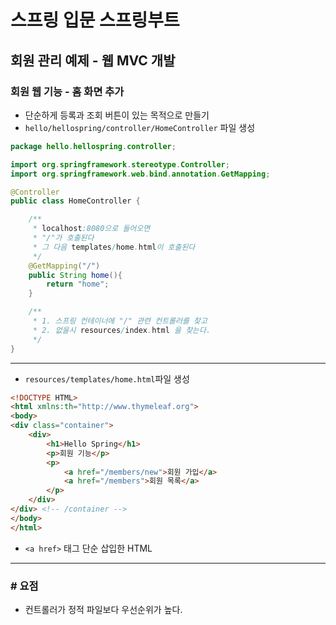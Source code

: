 # 스프링 입문 스프링부트

## 회원 관리 예제 - 웹 MVC 개발

### 회원 웹 기능 - 홈 화면 추가

- 단순하게 등록과 조회 버튼이 있는 목적으로 만들기
- `hello/hellospring/controller/HomeController` 파일 생성

```java
package hello.hellospring.controller;

import org.springframework.stereotype.Controller;
import org.springframework.web.bind.annotation.GetMapping;

@Controller
public class HomeController {

    /**
     * localhost:8080으로 들어오면
     * "/"가 호출된다
     * 그 다음 templates/home.html이 호출된다
     */
    @GetMapping("/")
    public String home(){
        return "home";
    }

    /**
     * 1. 스프링 컨테이너에 "/" 관련 컨트롤러를 찾고
     * 2. 없을시 resources/index.html 을 찾는다.
     */
}
```

---

- `resources/templates/home.html`파일 생성

```HTML
<!DOCTYPE HTML>
<html xmlns:th="http://www.thymeleaf.org">
<body>
<div class="container">
    <div>
        <h1>Hello Spring</h1>
        <p>회원 기능</p>
        <p>
            <a href="/members/new">회원 가입</a>
            <a href="/members">회원 목록</a>
        </p>
    </div>
</div> <!-- /container -->
</body>
</html>
```

- `<a href>` 태그 단순 삽입한 HTML

---

### # 요점

- 컨트롤러가 정적 파일보다 우선순위가 높다.
